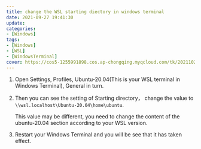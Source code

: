 ```yaml
---
title: change the WSL starting diectory in windows terminal
date: 2021-09-27 19:41:30
update:
categories:
- [Windows]
tags:
- [Windows]
- [WSL]
- [WindowsTerminal]
cover: https://cos5-1255991898.cos.ap-chongqing.myqcloud.com/tk/20211023-wsl-1.jpg
---
```


1. Open Settings, Profiles, Ubuntu-20.04(This is your WSL terminal in Windows Terminal), General in turn. 

2. Then you can see the setting of Starting directory， change the value to `\\wsl.localhost\Ubuntu-20.04\home\ubuntu`. 

   This value may be different,  you need to change the content of the ubuntu-20.04 section according to your WSL version.

3. Restart your Windows Terminal and you will be see that it has taken effect.





